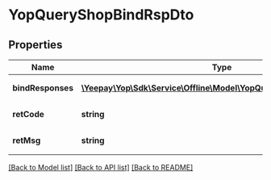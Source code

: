 # YopQueryShopBindRspDto

## Properties
Name | Type | Description | Notes
------------ | ------------- | ------------- | -------------
**bindResponses** | [**\Yeepay\Yop\Sdk\Service\Offline\Model\YopQueryShopBindResponse[]**](YopQueryShopBindResponse.md) | &lt;p&gt;绑机信息&lt;/p&gt; | 
**retCode** | **string** | &lt;p&gt;返回码&lt;/p&gt; | 
**retMsg** | **string** | &lt;p&gt;返回信息&lt;/p&gt; | [optional] 

[[Back to Model list]](../README.md#documentation-for-models) [[Back to API list]](../README.md#documentation-for-api-endpoints) [[Back to README]](../README.md)


